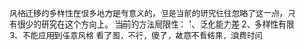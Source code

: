 风格迁移的多样性在很多地方是有意义的，但是当前的研究往往忽略了这一点，只有很少的研究在这个方向上。
当前的方法局限性：
1、泛化能力差
2、多样性有限
3、不能应用到任意风格
看了图，不行，傻了，故意不看结果，浪费时间
